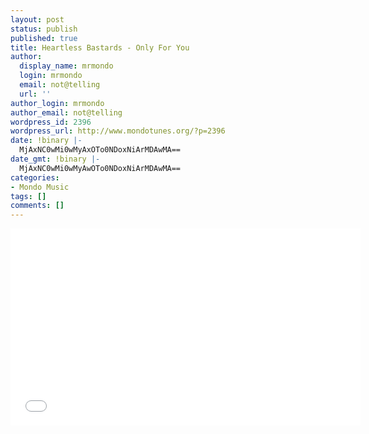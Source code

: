 ```yaml
---
layout: post
status: publish
published: true
title: Heartless Bastards - Only For You
author:
  display_name: mrmondo
  login: mrmondo
  email: not@telling
  url: ''
author_login: mrmondo
author_email: not@telling
wordpress_id: 2396
wordpress_url: http://www.mondotunes.org/?p=2396
date: !binary |-
  MjAxNC0wMi0wMyAxOTo0NDoxNiArMDAwMA==
date_gmt: !binary |-
  MjAxNC0wMi0wMyAwOTo0NDoxNiArMDAwMA==
categories:
- Mondo Music
tags: []
comments: []
---
```

<iframe width="560" height="315" src="//www.youtube.com/embed/lmJybsijQY4" frameborder="0"> </iframe>
